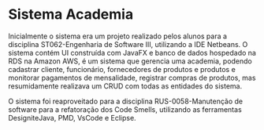 # Sistema Academia

Inicialmente o sistema era um projeto realizado pelos alunos para a disciplina ST062-Engenharia de Software III, utilizando a IDE Netbeans. O sistema contém UI construída com JavaFX e banco de dados hospedado na RDS na Amazon AWS, é um sistema que gerencia uma academia, podendo cadastrar cliente, funcionário, fornecedores de produtos e produtos e monitorar pagamentos de mensalidade, registrar compras de produtos, mas resumidamente realizava um CRUD com todas as entidades do sistema.  

O sistema foi reaproveitado para a disciplina RUS-0058-Manutenção de software para a refatoração dos Code Smells, utilizando as ferramentas DesigniteJava, PMD, VsCode e Eclipse.

